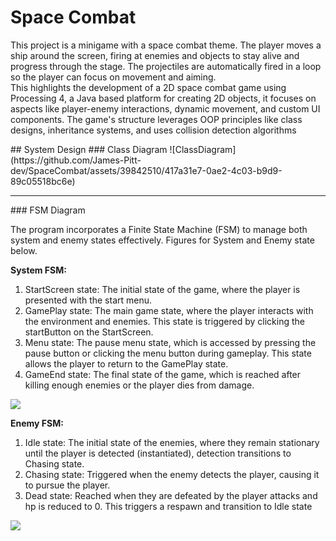 # Space Combat
<p>This project is a minigame with a space combat theme. The player moves a ship around the screen, firing at enemies and objects to stay alive and progress through the stage. The projectiles are automatically fired in a loop so the player can focus on movement and aiming.
<br>
This highlights the development of a 2D space combat game using Processing 4, a Java based platform for creating 2D objects, it focuses on aspects like player-enemy interactions, dynamic movement, and custom UI components. The game's structure leverages OOP principles like class designs, inheritance systems, and uses collision detection algorithms
</p>
## System Design
### Class Diagram
![ClassDiagram](https://github.com/James-Pitt-dev/SpaceCombat/assets/39842510/417a31e7-0ae2-4c03-b9d9-89c05518bc6e)
<hr>
### FSM Diagram
<p>The program incorporates a Finite State Machine (FSM) to manage both system and enemy states effectively. Figures for System and Enemy state below.</p>
<p>
<b>System FSM:</b>
  <ol>
    <li>StartScreen state: The initial state of the game, where the player is presented with the start menu.</li>
    <li>GamePlay state: The main game state, where the player interacts with the environment and enemies. This state is triggered by clicking the startButton on the StartScreen.</li>
    <li>Menu state: The pause menu state, which is accessed by pressing the pause button or clicking the menu button during gameplay. This state allows the player to return to the GamePlay state.</li>
    <li>GameEnd state: The final state of the game, which is reached after killing enough enemies or the player dies from damage.</li>
  </ol>
  <img src="https://github.com/James-Pitt-dev/SpaceCombat/assets/39842510/07822818-9adb-4106-8cdc-734436411591"></img>
</p>
<p>
<b>Enemy FSM:</b>
  <ol>
    <li>Idle state: The initial state of the enemies, where they remain stationary until the player is detected (instantiated), detection transitions to Chasing state.</li>
    <li>Chasing state: Triggered when the enemy detects the player, causing it to pursue the player.</li>
    <li>Dead state: Reached when they are defeated by the player attacks and hp is reduced to 0. This triggers a respawn and transition to Idle state</li>
  </ol>
</p>
<img src="https://github.com/James-Pitt-dev/SpaceCombat/assets/39842510/4c663d00-2bab-4cc9-a45c-dbbff12c2ad2"></img>


